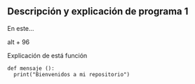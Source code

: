 ## Descripción y explicación de programa 1

En este...

alt + 96

Explicación de está función
```
def mensaje ():
  print("Bienvenidos a mi repositorio")
```
